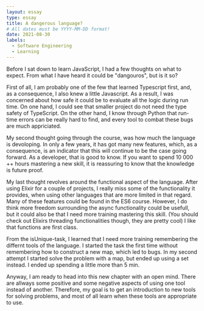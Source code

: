 ```yaml
---
layout: essay
type: essay
title: A dangerous language?
# All dates must be YYYY-MM-DD format!
date: 2021-08-30
labels:
  - Software Engineering
  - Learning
---
```


Before I sat down to learn JavaScript, I had a few thoughts on what to expect. From what I have heard it could be "dangouros", but is it so? 

First of all, I am probably one of the few that learned Typescript first, and, as a consequence, I also knew a little Javascript. As a result, I was concerned about how safe it could be to evaluate all the logic during run time. On one hand, I could see that smaller project do not need the type safety of TypeScript. On the other hand, I know through Python that run-time errors can be really hard to find, and every tool to combat these bugs are much appriciated. 

My second thought going through the course, was how much the language is devoloping. In only a few years, it has got many new features, which, as a consequence, is an indicator that this will continue to be the case going forward. As a developer, that is good to know. If you want to spend 10 000 ++ hours mastering a new skill, it is reassuring to know that the knowledge is future proof. 

My last thought revolves around the functional aspect of the language. After using Elixir for a couple of projects, I really miss some of the functionality it provides, when using other languages that are more limited in that regard. Many of these features could be found in the ES6 course. However, I do think more freedom surrounding the async functionality could be usefull, but it could also be that I need more training mastering this skill. (You should check out Elixirs threading functionalities though, they are pretty cool) I like that functions are first class.

From the isUnique-task, I learned that I need more training remembering the differnt tools of the language. I started the task the first time without remembering how to construct a new map, which led to bugs. In my second attempt I started solve the problem with a map, but ended up using a set instead. I ended up spending a little more than 5 min. 

Anyway, I am ready to head into this new chapter with an open mind. There are allways some positive and some negative aspects of using one tool instead of another. Therefore, my goal is to get an introduction to new tools for solving problems, and most of all learn when these tools are appropriate to use. 
